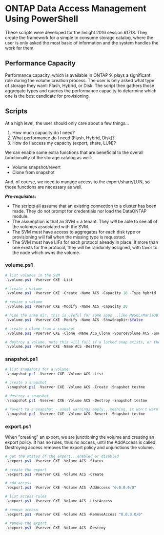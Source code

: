 # ONTAP Data Access Management Using PowerShell

These scripts were developed for the Insight 2016 session 61718.  They create the framework for a simple to consume storage catalog, where the user is only asked the most basic of information and the system handles the work for them.

## Performance Capacity

Performance capacity, which is available in ONTAP 9, plays a significant role during the volume creation process.  The user is only asked what type of storage they want: Flash, Hybrid, or Disk.  The script then gathers those aggregate types and queries the performance capacity to determine which one is the best candidate for provisioning.

## Scripts

At a high level, the user should only care about a few things...

1) How much capacity do I need?
2) What performance do I need (Flash, Hybrid, Disk)?
3) How do I access my capacity (export, share, LUN)?

We can enable some extra functions that are beneficial to the overall functionality of the storage catalog as well:

* Volume snapshot/revert
* Clone from snapshot

And, of course, we need to manage access to the export/share/LUN, so those functions are necessary as well.

***Pre-requisites:***

* The scripts all assume that an existing connection to a cluster has been made.  They do not prompt for credentials nor load the DataONTAP module.  
* The assumption is that an SVM = a tenant.  They *will* be able to see all of the volumes associated with the SVM.  
* The SVM must have access to aggregates for each disk type or provisioning will fail when the missing type is requested.
* The SVM must have LIFs for each protocol already in place.  If more than one exists for the protocol, they will be randomly assigned, with favor to the node which owns the volume.

### volume.ps1

```powershell
# list volumes in the SVM
.\volume.ps1 -Vserver CXE -List

# create a volume
.\volume.ps1 -Vserver CXE -Create -Name ACS -Capacity 10 -Type hybrid

# resize a volume
.\volume.ps1 -Vserver CXE -Modify -Name ACS -Capacity 20

# hide the snap dir, this is useful for some apps...like MySQL/MariaDB
.\volume.ps1 -Vserver CXE -Modify -Name ACS -ShowSnapDir:$false

# create a clone from a snapshot
.\volume.ps1 -Vserver CXE -Clone -Name ACS_Clone -SourceVolume ACS -SourceSnapshot testme

# destroy a volume, note this will fail if a locked snap exists, or there is a LUN/share/export
.\volume.ps1 -Vserver CXE -Name ACS -Destroy
```

### snapshot.ps1

```powershell
# list snapshots for a volume
.\snapshot.ps1 -Vserver CXE -Volume ACS -List

# create a snapshot
.\snapshot.ps1 -Vserver CXE -Volume ACS -Create -Snapshot testme

# destroy a snapshot
.\snapshot.ps1 -Vserver CXE -Volume ACS -Destroy -Snapshot testme

# revert to a snapshot - usual warnings apply...meaning, it won't warn
.\snapshot.ps1 -Vserver CXE -Volume ACS -Revert -Snapshot testme
```

### export.ps1

When "creating" an export, we are junctioning the volume and creating an export policy.  It has no rules, thus no access, until the AddAccess is called.  Destroying access removes the export policy and unjunctions the volume.

```powershell
# get the status of the export...enabled or disabled
.\export.ps1 -Vserver CXE -Volume ACS -Status

# create the export
.\export.ps1 -Vserver CXE -Volume ACS -Create

# add access
.\export.ps1 -Vserver CXE -Volume ACS -AddAccess "0.0.0.0/0"

# list access rules
.\export.ps1 -Vserver CXE -Volume ACS -ListAccess

# remove access
.\export.ps1 -Vserver CXE -Volume ACS -RemoveAccess "0.0.0.0/0"

# remove the export
.\export.ps1 -Vserver CXE -Volume ACS -Destroy
```
